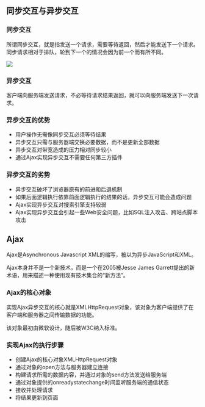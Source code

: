 ## 同步交互与异步交互

### 同步交互

所谓同步交互，就是指发送一个请求，需要等待返回，然后才能发送下一个请求。同步请求相对于排队，轮到下一个的情况会因为前一个而有所不同。

![](https://s1.ax1x.com/2020/08/28/doRFUS.md.png)



### 异步交互

客户端向服务端发送请求，不必等待请求结果返回，就可以向服务端发送下一次请求。



### 异步交互的优势

* 用户操作无需像同步交互必须等待结果
* 异步交互只需与服务器端交换必要数据，而不是更新全部数据
* 异步交互对带宽造成的压力相对同步较小
* 通过Ajax实现异步交互不需要任何第三方插件



### 异步交互的劣势

* 异步交互破坏了浏览器原有的前进和后退机制
* 如果后面逻辑执行依靠前面逻辑执行的结果的话，异步交互可能会造成问题
* Ajax实现异步交互对搜索引擎支持较弱
* Ajax实现异步交互会引起一些Web安全问题，比如SQL注入攻击、跨站点脚本攻击





## Ajax

Ajax是Asynchronous Javascript XML的缩写，被以为异步JavaScript和XML。

Ajax本身并不是一个新技术，而是一个在2005被Jesse James Garrett提出的新术语，用来描述一种使用现有技术集合的“新方法”。



### Ajax的核心对象

实现Ajax异步交互的核心就是XMLHttpRequest对象，该对象为客户端提供了在客户端和服务器之间传输数据的功能。

该对象最初由微软设计，随后被W3C纳入标准。



### 实现Ajax的执行步骤

* 创建Ajax的核心对象XMLHttpRequest对象
* 通过对象的open方法与服务器建立连接
* 构建请求所需的数据内容，并通过对象的send方法发送给服务端
* 通过对象提供的onreadystatechange时间监听服务端的通信状态
* 接收并处理请求
* 将结果更新到页面
